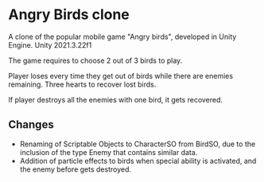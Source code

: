 
# Angry Birds clone

A clone of the popular mobile game "Angry birds", developed in Unity Engine.
Unity 2021.3.22f1

The game requires to choose 2 out of 3 birds to play.

Player loses every time they get out of birds while there are enemies remaining. Three hearts to recover lost birds.

If player destroys all the enemies with one bird, it gets recovered.



## Changes

- Renaming of Scriptable Objects to CharacterSO from BirdSO, due to the inclusion of the type Enemy that contains similar data.
- Addition of particle effects to birds when special ability is activated, and the enemy before gets destroyed.

